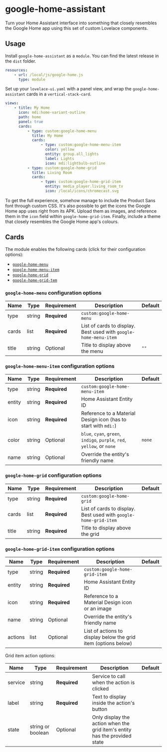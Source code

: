 # google-home-assistant

Turn your Home Assistant interface into something that closely resembles the Google Home app using this set of custom Lovelace components.

## Usage

Install `google-home-assistant` as a `module`. You can find the latest release in the `dist` folder.

```yaml
resources:
    - url: /local/js/google-home.js
      type: module
```

Set up your `lovelace-ui.yaml` with a panel view, and wrap the `google-home-assistant` cards in a `vertical-stack-card`.

```yaml
views:
    - title: My Home
      icon: mdi:home-variant-outline
      path: home
      panel: true
      cards:
          - type: custom:google-home-menu
            title: My Home
            cards:
                - type: custom:google-home-menu-item
                  color: yellow
                  entity: group.all_lights
                  label: Lights
                  icon: mdi:lightbulb-outline
          - type: custom:google-home-grid
            title: Living Room
            cards:
                - type: custom:google-home-grid-item
                  entity: media_player.living_room_tv
                  icon: /local/icons/chromecast.svg
```

To get the full experience, somehow manage to include the Product Sans font through custom CSS. It's also possible to get the icons the Google Home app uses right from its APK. Upload them as images, and reference them in the `icon` field within `google-home-grid-item`. Finally, include a theme that closely resembles the Google Home app's colours.

## Cards

The module enables the following cards (click for their configuration options):

-   [`google-home-menu`](#google-home-menu-configuration-options)
-   [`google-home-menu-item`](#google-home-menu-item-configuration-options)
-   [`google-home-grid`](#google-home-grid-configuration-options)
-   [`google-home-grid-tem`](#google-home-grid-item-configuration-options)

### `google-home-menu` configuration options

| Name  | Type   | Requirement  | Description                                                      | Default |
| ----- | ------ | ------------ | ---------------------------------------------------------------- | ------- |
| type  | string | **Required** | `custom:google-home-menu`                                        |         |
| cards | list   | **Required** | List of cards to display. Best used with `google-home-menu-item` |         |
| title | string | Optional     | Title to display above the menu                                  | `""`    |

### `google-home-menu-item` configuration options

| Name   | Type   | Requirement  | Description                                                             | Default |
| ------ | ------ | ------------ | ----------------------------------------------------------------------- | ------- |
| type   | string | **Required** | `custom:google-home-menu-item`                                          |         |
| entity | string | **Required** | Home Assistant Entity ID                                                |         |
| icon   | string | **Required** | Reference to a Material Design icon (has to start with `mdi:`)          |         |
| color  | string | Optional     | `blue`, `cyan`, `green`, `indigo`, `purple`, `red`, `yellow`, or `none` | `none`  |
| name   | string | Optional     | Override the entity's friendly name                                     |         |

### `google-home-grid` configuration options

| Name  | Type   | Requirement  | Description                                                      | Default |
| ----- | ------ | ------------ | ---------------------------------------------------------------- | ------- |
| type  | string | **Required** | `custom:google-home-grid`                                        |         |
| cards | list   | **Required** | List of cards to display. Best used with `google-home-grid-item` |         |
| title | string | **Required** | Title to display above the grid                                  |         |

### `google-home-grid-item` configuration options

| Name    | Type   | Requirement  | Description                                                    | Default |
| ------- | ------ | ------------ | -------------------------------------------------------------- | ------- |
| type    | string | **Required** | `custom:google-home-grid-item`                                 |         |
| entity  | string | **Required** | Home Assistant Entity ID                                       |         |
| icon    | string | **Required** | Reference to a Material Design icon or an image                |         |
| name    | string | Optional     | Override the entity's friendly name                            |         |
| actions | list   | Optional     | List of actions to display below the grid item (options below) |         |

Grid item action options:

| Name    | Type              | Requirement  | Description                                                                | Default |
| ------- | ----------------- | ------------ | -------------------------------------------------------------------------- | ------- |
| service | string            | **Required** | Service to call when the action is clicked                                 |         |
| label   | string            | **Required** | Text to display inside the action's button                                 |         |
| state   | string or boolean | Optional     | Only display the action when the grid item's entity has the provided state |         |
